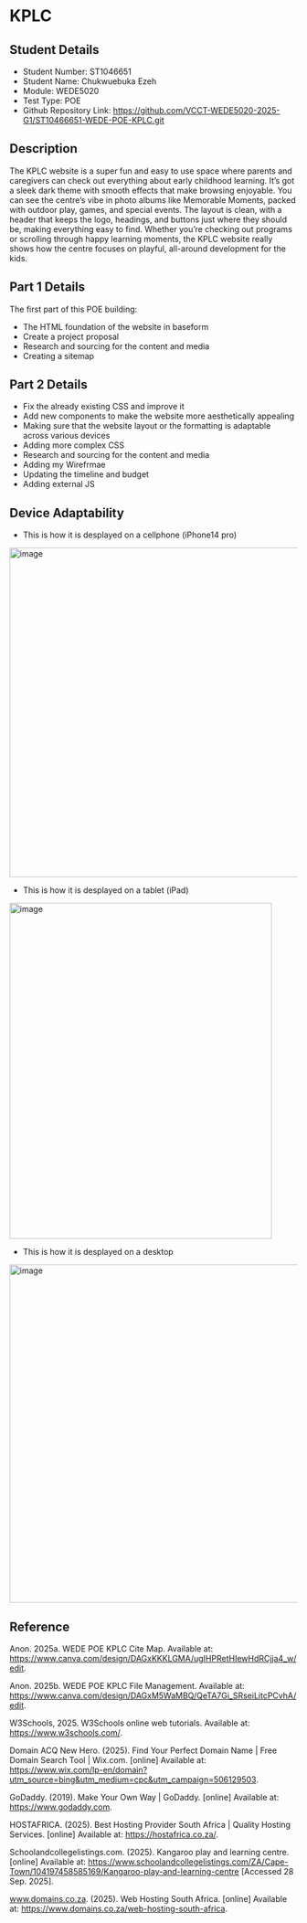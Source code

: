 
# KPLC
## Student Details

- Student Number: ST1046651
- Student Name: Chukwuebuka Ezeh
- Module: WEDE5020
- Test Type: POE
- Github Repository Link: https://github.com/VCCT-WEDE5020-2025-G1/ST10466651-WEDE-POE-KPLC.git 

## Description

The KPLC website is a super fun and easy to use space where parents and caregivers can check out everything about early childhood learning. It’s got a sleek dark theme with smooth effects that make browsing enjoyable. You can see the centre’s vibe in photo albums like Memorable Moments, packed with outdoor play, games, and special events. The layout is clean, with a header that keeps the logo, headings, and buttons just where they should be, making everything easy to find. Whether you’re checking out programs or scrolling through happy learning moments, the KPLC website really shows how the centre focuses on playful, all-around development for the kids.

## Part 1 Details
The first part of this POE building:

- The HTML foundation of the website in baseform 
- Create a project proposal
- Research and sourcing for the content and media
- Creating a sitemap

## Part 2 Details

- Fix the already existing CSS and improve it
- Add new components to make the website more aesthetically appealing
- Making sure that the website layout or the formatting is adaptable across various devices
- Adding more complex CSS
- Research and sourcing for the content and media
- Adding my Wirefrmae
- Updating the timeline and budget
- Adding external JS 

## Device Adaptability

- This is how it is desplayed on a cellphone (iPhone14 pro)
 <img width="540" height="577" alt="image" src="https://github.com/user-attachments/assets/3feaf581-f367-40ea-9c55-d1c244999008" />
 
- This is how it is desplayed on a tablet (iPad)
 <img width="459" height="588" alt="image" src="https://github.com/user-attachments/assets/218cb329-93e4-407c-b9c8-8678459ca149" />
 
- This is how it is desplayed on a desktop 
 <img width="939" height="592" alt="image" src="https://github.com/user-attachments/assets/e057221c-1e6d-4059-a3b2-06ad7263f456" />


## Reference

Anon. 2025a. WEDE POE KPLC Cite Map. Available at: <https://www.canva.com/design/DAGxKKKLGMA/ugIHPRetHIewHdRCjja4_w/edit>.

Anon. 2025b. WEDE POE KPLC File Management. Available at: <https://www.canva.com/design/DAGxM5WaMBQ/QeTA7Gi_SRseiLitcPCvhA/edit>.

W3Schools, 2025. W3Schools online web tutorials. Available at: <https://www.w3schools.com/>.

Domain ACQ New Hero. (2025). Find Your Perfect Domain Name | Free Domain Search Tool | Wix.com. [online] Available at: https://www.wix.com/lp-en/domain?utm_source=bing&utm_medium=cpc&utm_campaign=506129503.

GoDaddy. (2019). Make Your Own Way | GoDaddy. [online] Available at: https://www.godaddy.com.

HOSTAFRICA. (2025). Best Hosting Provider South Africa | Quality Hosting Services. [online] Available at: https://hostafrica.co.za/.

Schoolandcollegelistings.com. (2025). Kangaroo play and learning centre. [online] Available at: https://www.schoolandcollegelistings.com/ZA/Cape-Town/104197458585169/Kangaroo-play-and-learning-centre [Accessed 28 Sep. 2025].

www.domains.co.za. (2025). Web Hosting South Africa. [online] Available at: https://www.domains.co.za/web-hosting-south-africa.
